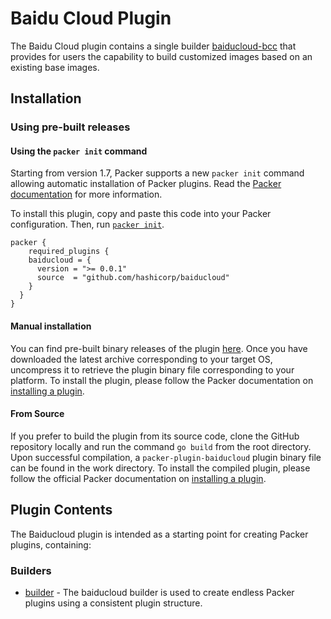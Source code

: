 # Baidu Cloud Plugin

The Baidu Cloud plugin contains a single builder [baiducloud-bcc](/docs/builders/bcc.mdx) that provides for users the capability to build customized images based on an existing base images.

## Installation

### Using pre-built releases

#### Using the `packer init` command

Starting from version 1.7, Packer supports a new `packer init` command allowing
automatic installation of Packer plugins. Read the
[Packer documentation](https://www.packer.io/docs/commands/init) for more information.

To install this plugin, copy and paste this code into your Packer configuration.
Then, run [`packer init`](https://www.packer.io/docs/commands/init).

```hcl
packer {
    required_plugins {
    baiducloud = {
      version = ">= 0.0.1"
      source  = "github.com/hashicorp/baiducloud"
    }
  }
}
```

#### Manual installation

You can find pre-built binary releases of the plugin [here](https://github.com/hashicorp/packer-plugin-name/releases).
Once you have downloaded the latest archive corresponding to your target OS,
uncompress it to retrieve the plugin binary file corresponding to your platform.
To install the plugin, please follow the Packer documentation on
[installing a plugin](https://www.packer.io/docs/extending/plugins/#installing-plugins).

#### From Source

If you prefer to build the plugin from its source code, clone the GitHub
repository locally and run the command `go build` from the root
directory. Upon successful compilation, a `packer-plugin-baiducloud` plugin
binary file can be found in the work directory.
To install the compiled plugin, please follow the official Packer documentation
on [installing a plugin](https://www.packer.io/docs/extending/plugins/#installing-plugins).

## Plugin Contents

The Baiducloud plugin is intended as a starting point for creating Packer plugins, containing:

### Builders

- [builder](/docs/builders/bcc.mdx) - The baiducloud builder is used to create endless Packer
  plugins using a consistent plugin structure.